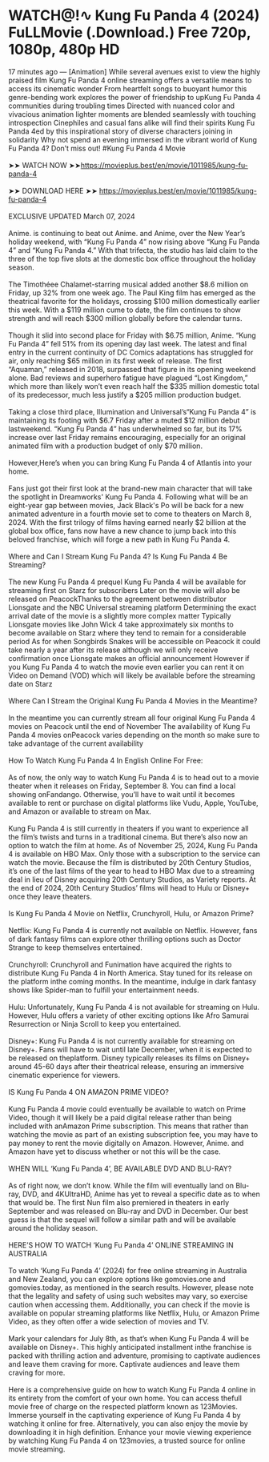 <h1>WATCH@!∿ Kung Fu Panda 4 (2024) FuLLMovie (.Download.) Free 720p, 1080p, 480p HD</h1>
17 minutes ago — [Animation] While several avenues exist to view the highly praised film Kung Fu Panda 4 online streaming offers a versatile means to access its cinematic wonder From heartfelt songs to buoyant humor this genre-bending work explores the power of friendship to upKung Fu Panda 4 communities during troubling times Directed with nuanced color and vivacious animation lighter moments are blended seamlessly with touching introspection Cinephiles and casual fans alike will find their spirits Kung Fu Panda 4ed by this inspirational story of diverse characters joining in solidarity Why not spend an evening immersed in the vibrant world of Kung Fu Panda 4? Don’t miss out! #Kung Fu Panda 4 Movie</br></br>
➤➤ WATCH NOW ➤➤<a href="https://stream.evmovies.com/movie/1011985/kung-fu-panda-4" rel="nofollow">https://movieplus.best/en/movie/1011985/kung-fu-panda-4</a></br></br>
➤➤ DOWNLOAD HERE ➤➤ <a href="https://stream.evmovies.com/movie/1011985/kung-fu-panda-4" rel="nofollow">https://movieplus.best/en/movie/1011985/kung-fu-panda-4</a></br></br>
EXCLUSIVE UPDATED March 07, 2024</br></br>
Anime. is continuing to beat out Anime. and Anime, over the New Year’s holiday weekend, with “Kung Fu Panda 4” now rising above “Kung Fu Panda 4” and “Kung Fu Panda 4.” With that trifecta, the studio has laid claim to the three of the top five slots at the domestic box office throughout the holiday season.</br></br>
The Timothéee Chalamet-starring musical added another $8.6 million on Friday, up 32% from one week ago. The Paul King film has emerged as the theatrical favorite for the holidays, crossing $100 million domestically earlier this week. With a $119 million cume to date, the film continues to show strength and will reach $300 million globally before the calendar turns.</br></br>
Though it slid into second place for Friday with $6.75 million, Anime. “Kung Fu Panda 4” fell 51% from its opening day last week. The latest and final entry in the current continuity of DC Comics adaptations has struggled for air, only reaching $65 million in its first week of release. The first “Aquaman,” released in 2018, surpassed that figure in its opening weekend alone. Bad reviews and superhero fatigue have plagued “Lost Kingdom,” which more than likely won’t even reach half the $335 million domestic total of its predecessor, much less justify a $205 million production budget.</br></br>
Taking a close third place, Illumination and Universal’s“Kung Fu Panda 4” is maintaining its footing with $6.7 Friday after a muted $12 million debut lastweekend. “Kung Fu Panda 4” has underwhelmed so far, but its 17% increase over last Friday remains encouraging, especially for an original animated film with a production budget of only $70 million.</br></br>
However,Here’s when you can bring Kung Fu Panda 4 of Atlantis into your home.</br></br>
Fans just got their first look at the brand-new main character that will take the spotlight in Dreamworks' Kung Fu Panda 4.
Following what will be an eight-year gap between movies, Jack Black's Po will be back for a new animated adventure in a fourth movie set to come to theaters on March 8, 2024.
With the first trilogy of films having earned nearly $2 billion at the global box office, fans now have a new chance to jump back into this beloved franchise, which will forge a new path in Kung Fu Panda 4.</br></br>
Where and Can I Stream Kung Fu Panda 4? Is Kung Fu Panda 4 Be Streaming?</br></br>
The new Kung Fu Panda 4 prequel Kung Fu Panda 4 will be available for streaming first on Starz for subscribers Later on the movie will also be released on PeacockThanks to the agreement between distributor Lionsgate and the NBC Universal streaming platform Determining the exact arrival date of the movie is a slightly more complex matter Typically Lionsgate movies like John Wick 4 take approximately six months to become available on Starz where they tend to remain for a considerable period As for when Songbirds Snakes will be accessible on Peacock it could take nearly a year after its release although we will only receive confirmation once Lionsgate makes an official announcement However if you Kung Fu Panda 4 to watch the movie even earlier you can rent it on Video on Demand (VOD) which will likely be available before the streaming date on Starz</br></br>
Where Can I Stream the Original Kung Fu Panda 4 Movies in the Meantime?</br></br>
In the meantime you can currently stream all four original Kung Fu Panda 4 movies on Peacock until the end of November The availability of Kung Fu Panda 4 movies onPeacock varies depending on the month so make sure to take advantage of the current availability</br></br>
How To Watch Kung Fu Panda 4 In English Online For Free:</br></br>
As of now, the only way to watch Kung Fu Panda 4 is to head out to a movie theater when it releases on Friday, September 8. You can find a local showing onFandango. Otherwise, you’ll have to wait until it becomes available to rent or purchase on digital platforms like Vudu, Apple, YouTube, and Amazon or available to stream on Max.</br></br>
Kung Fu Panda 4 is still currently in theaters if you want to experience all the film’s twists and turns in a traditional cinema. But there’s also now an option to watch the film at home. As of November 25, 2024, Kung Fu Panda 4 is available on HBO Max. Only those with a subscription to the service can watch the movie. Because the film is distributed by 20th Century Studios, it’s one of the last films of the year to head to HBO Max due to a streaming deal in lieu of Disney acquiring 20th Century Studios, as Variety reports. At the end of 2024, 20th Century Studios’ films will head to Hulu or Disney+ once they leave theaters.</br></br>
Is Kung Fu Panda 4 Movie on Netflix, Crunchyroll, Hulu, or Amazon Prime?</br></br>
Netflix: Kung Fu Panda 4 is currently not available on Netflix. However, fans of dark fantasy films can explore other thrilling options such as Doctor Strange to keep themselves entertained.</br></br>
Crunchyroll: Crunchyroll and Funimation have acquired the rights to distribute Kung Fu Panda 4 in North America. Stay tuned for its release on the platform inthe coming months. In the meantime, indulge in dark fantasy shows like Spider-man to fulfill your entertainment needs.</br></br>
Hulu: Unfortunately, Kung Fu Panda 4 is not available for streaming on Hulu. However, Hulu offers a variety of other exciting options like Afro Samurai Resurrection or Ninja Scroll to keep you entertained.</br></br>
Disney+: Kung Fu Panda 4 is not currently available for streaming on Disney+. Fans will have to wait until late December, when it is expected to be released on theplatform. Disney typically releases its films on Disney+ around 45-60 days after their theatrical release, ensuring an immersive cinematic experience for viewers.</br></br>
IS Kung Fu Panda 4 ON AMAZON PRIME VIDEO?</br></br>
Kung Fu Panda 4 movie could eventually be available to watch on Prime Video, though it will likely be a paid digital release rather than being included with anAmazon Prime subscription. This means that rather than watching the movie as part of an existing subscription fee, you may have to pay money to rent the movie digitally on Amazon. However, Anime. and Amazon have yet to discuss whether or not this will be the case.</br></br>
WHEN WILL ‘Kung Fu Panda 4’, BE AVAILABLE DVD AND BLU-RAY?</br></br>
As of right now, we don’t know. While the film will eventually land on Blu-ray, DVD, and 4KUltraHD, Anime has yet to reveal a specific date as to when that would be. The first Nun film also premiered in theaters in early September and was released on Blu-ray and DVD in December. Our best guess is that the sequel will follow a similar path and will be available around the holiday season.</br></br>
HERE’S HOW TO WATCH ‘Kung Fu Panda 4’ ONLINE STREAMING IN AUSTRALIA</br></br>
To watch ‘Kung Fu Panda 4’ (2024) for free online streaming in Australia and New Zealand, you can explore options like gomovies.one and gomovies.today, as mentioned in the search results. However, please note that the legality and safety of using such websites may vary, so exercise caution when accessing them. Additionally, you can check if the movie is available on popular streaming platforms like Netflix, Hulu, or Amazon Prime Video, as they often offer a wide selection of movies and TV.</br></br>
Mark your calendars for July 8th, as that’s when Kung Fu Panda 4 will be available on Disney+. This highly anticipated installment inthe franchise is packed with thrilling action and adventure, promising to captivate audiences and leave them craving for more. Captivate audiences and leave them craving for more.</br></br>
Here is a comprehensive guide on how to watch Kung Fu Panda 4 online in its entirety from the comfort of your own home. You can access thefull movie free of charge on the respected platform known as 123Movies. Immerse yourself in the captivating experience of Kung Fu Panda 4 by watching it online for free. Alternatively, you can also enjoy the movie by downloading it in high definition. Enhance your movie viewing experience by watching Kung Fu Panda 4 on 123movies, a trusted source for online movie streaming.
